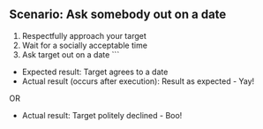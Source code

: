 ## Scenario: Ask somebody out on a date

1. Respectfully approach your target 
2. Wait for a socially acceptable time 
3.  Ask target out on a date ```

 * Expected result: Target agrees to a date 
 * Actual result (occurs after execution): Result as expected - Yay! 

OR
 * Actual result: Target politely declined - Boo! 
